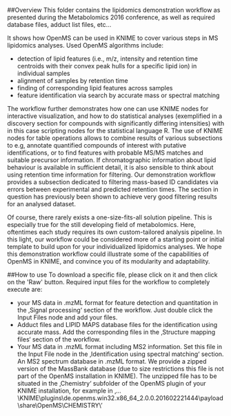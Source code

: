 ##Overview
This folder contains the lipidomics demonstration workflow as presented during the Metabolomics 2016 conference, as well as required database files, adduct list files, etc...

It shows how OpenMS can be used in KNIME to cover various steps in MS lipidomics analyses. Used OpenMS algorithms include:
- detection of lipid features (i.e., m/z, intensity and retention time centroids with their convex peak hulls for a specific lipid ion) in individual samples
- alignment of samples by retention time
- finding of corresponding lipid features across samples
- feature identification via search by accurate mass or spectral matching

The workflow further demonstrates how one can use KNIME nodes for interactive visualization, and how to do statistical analyses (exemplified in a discovery section for compounds with significantly differing intensities) with in this case scripting nodes for the statistical language R.
The use of KNIME nodes for table operations allows to combine results of various subsections to e.g, annotate quantified compounds of interest with putative identifications, or to find features with probable MS/MS matches and suitable precursor information.
If chromatographic information about lipid behaviour is available in sufficient detail, it is also sensible to think about using retention time information for filtering. Our demonstration workflow provides a subsection dedicated to filtering mass-based ID candidates via errors between experimental and predicted retention times. The section in question has previously been shown to achieve very good filtering results for an analysed dataset.

Of course, there rarely exists a one-size-fits-all solution pipeline. This is especially true for the still developing field of metabolomics. Here, oftentimes each study requires its own custom-tailored analysis pipeline. In this light, our workflow could be considered more of a starting point or initial template to build upon for your individualized lipidomics analyses. We hope this demonstration workflow could illustrate some of the capabilities of OpenMS in KNIME, and convince you of its modularity and adaptability.


##How to use
To download a specific file, please click on it and then click on the 'Raw' button. Required input files for the workflow to completely execute are:
-	your MS data in .mzML format for feature detection and quantitation in the ‚Signal processing‘ section of the workflow. Just double click the Input Files node and add your files.
-	Adduct files and LIPID MAPS database files for the identification using accurate mass. Add the corresponding files in the ‚Structure mapping files‘ section of the workflow.
-	Your MS data in .mzML format including MS2 information. Set this file in the Input File node in the ‚Identification using spectral matching‘ section.
An MS2 spectrum database in .mzML format. We provide a zipped version of the MassBank database (due to size restrictions this file is not part of the OpenMS installation in KNIME). The unzipped file has to be situated in the ‚Chemistry‘ subfolder of the OpenMS plugin of your KNIME installation, for example in ‚…\KNIME\plugins\de.openms.win32.x86_64_2.0.0.201602221444\payload\share\OpenMS\CHEMISTRY\’
